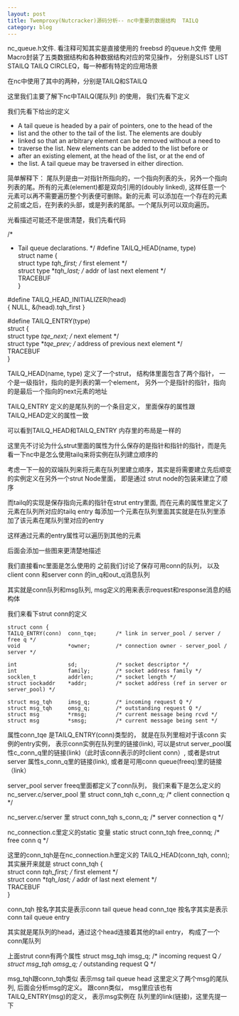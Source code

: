 ```yaml
---
layout: post
title: Twemproxy(Nutcracker)源码分析-- nc中重要的数据结构  TAILQ
category: blog
---
```


nc_queue.h文件.  看注释可知其实是直接使用的 freebsd 的queue.h文件   使用Macro封装了五类数据结构和各种数据结构对应的常见操作，
 分别是SLIST   LIST    STAILQ  TAILQ   CIRCLEQ，每一种都有特定的应用场景
 
在nc中使用了其中的两种，分别是TAILQ和STAILQ

这里我们主要了解下nc中TAILQ(尾队列) 的使用，
 我们先看下定义 

我们先看下给出的定义
 * A tail queue is headed by a pair of pointers, one to the head of the
 * list and the other to the tail of the list. The elements are doubly
 * linked so that an arbitrary element can be removed without a need to
 * traverse the list. New elements can be added to the list before or
 * after an existing element, at the head of the list, or at the end of
 * the list. A tail queue may be traversed in either direction.
 
 
 简单解释下：
 尾队列是由一对指针所指向的，一个指向列表的头，另外一个指向列表的尾。所有的元素(element)都是双向引用的(doubly linked), 这样任意一个元素可以再不需要遍历整个列表便可删除。新的元素
 可以添加在一个存在的元素之前或之后，在列表的头部，或是列表的尾部。一个尾队列可以双向遍历。
 
光看描述可能还不是很清楚，我们先看代码

/*
 * Tail queue declarations.
 */
#define TAILQ_HEAD(name, type)                                          \
struct name {                                                           \
    struct type *tqh_first; /* first element */                         \
    struct type **tqh_last; /* addr of last next element */             \
    TRACEBUF                                                            \
}

#define TAILQ_HEAD_INITIALIZER(head)                                    \
    { NULL, &(head).tqh_first }

#define TAILQ_ENTRY(type)                                               \
struct {                                                                \
    struct type *tqe_next;  /* next element */                          \
    struct type **tqe_prev; /* address of previous next element */      \
    TRACEBUF                                                            \
}

TAILQ_HEAD(name, type) 定义了一个strut， 结构体里面包含了两个指针， 一个是一级指针，指向的是列表的第一个element， 另外一个是指针的指针，指向的是最后一个指向的next元素的地址

TAILQ_ENTRY 定义的是尾队列的一个条目定义， 里面保存的属性跟 TAILQ_HEAD定义的属性一致

可以看到TAILQ_HEAD和TAILQ_ENTRY 内存里的布局是一样的

这里先不讨论为什么strut里面的属性为什么保存的是指针和指针的指针，而是先看一下nc中是怎么使用tailq来将实例在队列建立顺序的

考虑一下一般的双端队列来将元素在队列里建立顺序，其实是将需要建立先后顺变的实例定义在另外一个strut Node里面， 即是通过 strut node的包装来建立了顺序

而tailq的实现是保存指向元素的指针在strut entry里面, 而在元素的属性里定义了元素在队列所对应的tailq entry
每添加一个元素在队列里面其实就是在队列里添加了该元素在尾队列里对应的entry

这样通过元素的entry属性可以遍历到其他的元素

后面会添加一些图来更清楚地描述

我们直接看nc里面是怎么使用的  之前我们讨论了保存可用conn的队列， 以及client conn 和server conn 的in_q和out_q消息队列

其实就是conn队列和msg队列,  msg定义的用来表示request和response消息的结构体

我们来看下strut conn的定义

    struct conn {
    TAILQ_ENTRY(conn)  conn_tqe;      /* link in server_pool / server / free q */
    void               *owner;        /* connection owner - server_pool / server */

    int                sd;            /* socket descriptor */
    int                family;        /* socket address family */
    socklen_t          addrlen;       /* socket length */
    struct sockaddr    *addr;         /* socket address (ref in server or server_pool) */

    struct msg_tqh     imsg_q;        /* incoming request Q */
    struct msg_tqh     omsg_q;        /* outstanding request Q */
    struct msg         *rmsg;         /* current message being rcvd */
    struct msg         *smsg;         /* current message being sent */



  属性conn_tqe 是TAILQ_ENTRY(conn)类型的， 就是在队列里相对于该conn 实例的entry实例， 表示conn实例在队列里的链接(link), 可以是strut server_pool属性c_conn_q里的链接(link)（此时该conn表示的时client conn）, 或者是strut server 属性s_conn_q里的链接(link), 或者是可用conn queue(freeq)里的链接（link）
  
  
  server_pool server  freeq里面都定义了conn队列， 我们来看下是怎么定义的
  nc_server.c/server_pool 里
  struct conn_tqh    c_conn_q;             /* client connection q */
  
  nc_server.c/server 里
  struct conn_tqh    s_conn_q;      /* server connection q */
  
  nc_connection.c里定义的static 变量
  static struct conn_tqh free_connq; /* free conn q */

  这里的conn_tqh是在nc_connection.h里定义的
  TAILQ_HEAD(conn_tqh, conn);
  其实展开来就是
  struct conn_tqh {                                                           \
    struct conn *tqh_first; /* first element */                         \
    struct conn **tqh_last; /* addr of last next element */             \
    TRACEBUF                                                            \
  }
  
  conn_tqh 按名字其实是表示conn tail queue head
  conn_tqe 按名字其实是表示conn tail queue entry

  其实就是尾队列的head，通过这个head连接着其他的tail entry， 构成了一个conn尾队列
  
  
  
  上面strut conn有两个属性
    struct msg_tqh     imsg_q;        /* incoming request Q */
    struct msg_tqh     omsg_q;        /* outstanding request Q */
  
  msg_tqh跟conn_tqh类似  表示msg tail queue head
  这里定义了两个msg的尾队列, 后面会分析msg的定义。 跟conn类似， msg里应该也有 TAILQ_ENTRY(msg)的定义， 表示msg实例在 队列里的link(链接)，这里先提一下


